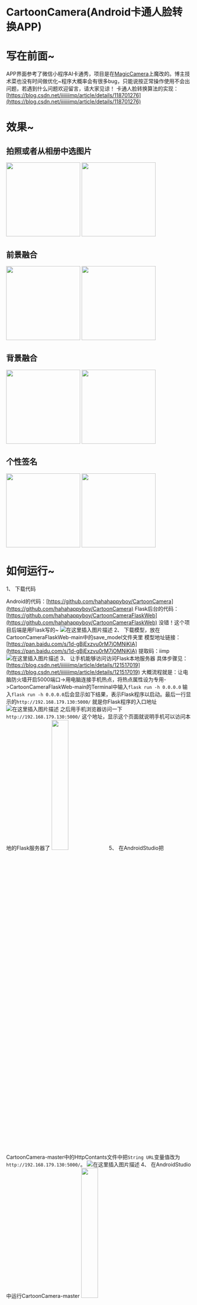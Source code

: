 # CartoonCamera(Android卡通人脸转换APP)

# 写在前面~
APP界面参考了微信小程序AI卡通秀，项目是在[MagicCamera](https://github.com/Dean1990/MagicCamera)上魔改的。博主技术菜也没有时间做优化~程序大概率会有很多bug，只能说按正常操作使用不会出问题，若遇到什么问题欢迎留言，请大家见谅！
卡通人脸转换算法的实现：[https://blog.csdn.net/iiiiiiimp/article/details/118701276](https://blog.csdn.net/iiiiiiimp/article/details/118701276)

# 效果~
## 拍照或者从相册中选图片
<img src="https://img-blog.csdnimg.cn/762823d21e164d549da0887745e565e5.gif" width="200">
<img src="https://img-blog.csdnimg.cn/229e19ad99f848c181d1ca7bf60ede4e.gif" width="200">

## 前景融合
<img src="https://img-blog.csdnimg.cn/c230e0f63de24a2b91988444c744d5c3.gif" width="200">
<img src="https://img-blog.csdnimg.cn/d095c6d03d2c4951ad039b7fd90714b3.gif" width="200">

## 背景融合
<img src="https://img-blog.csdnimg.cn/5f0e08872b7c4f16acb8cdb7621102a6.gif" width="200">
<img src="https://img-blog.csdnimg.cn/2c320914dec44e01b9dbf1f381cc8d84.gif" width="200">

## 个性签名
<img src="https://img-blog.csdnimg.cn/c2755c3ce0d741da817a0846f30db9c6.gif" width="200">
<img src="https://img-blog.csdnimg.cn/cd66cf9f32ba4297a3ad241a859387bc.gif" width="200">

# 如何运行~

 1、 下载代码

Android的代码：[https://github.com/hahahappyboy/CartoonCamera](https://github.com/hahahappyboy/CartoonCamera)
Flask后台的代码：[https://github.com/hahahappyboy/CartoonCameraFlaskWeb](https://github.com/hahahappyboy/CartoonCameraFlaskWeb)
没错！这个项目后端是用Flask写的~
![在这里插入图片描述](https://img-blog.csdnimg.cn/154dfef3df20429ebd791f1c38b648bd.png)
2、 下载模型，放在CartoonCameraFlaskWeb-main中的save_model文件夹里
模型地址链接：[https://pan.baidu.com/s/1d-gBjExzvu0rM7jOMNiKIA](https://pan.baidu.com/s/1d-gBjExzvu0rM7jOMNiKIA) 
提取码：iimp 
![在这里插入图片描述](https://img-blog.csdnimg.cn/7d8276d42b6f48c5bce6ff118577bdc8.png?x-oss-process=image/watermark,type_d3F5LXplbmhlaQ,shadow_50,text_Q1NETiBAaWlpaWlpaW1w,size_12,color_FFFFFF,t_70,g_se,x_16)
3、 让手机能够访问访问Flask本地服务器
具体步骤见：[https://blog.csdn.net/iiiiiiimp/article/details/121517019](https://blog.csdn.net/iiiiiiimp/article/details/121517019)
大概流程就是：让电脑防火墙开启5000端口->用电脑连接手机热点，将热点属性设为专用->CartoonCameraFlaskWeb-main的Terminal中输入`flask run -h 0.0.0.0`
输入`flask run -h 0.0.0.0`后会显示如下结果，表示Flask程序以启动。最后一行显示的`http://192.168.179.130:5000/` 就是你Flask程序的入口地址
![在这里插入图片描述](https://img-blog.csdnimg.cn/0212fd5589274540b07b264d841e6243.png?x-oss-process=image/watermark,type_d3F5LXplbmhlaQ,shadow_50,text_Q1NETiBAaWlpaWlpaW1w,size_20,color_FFFFFF,t_70,g_se,x_16)
之后用手机浏览器访问一下`http://192.168.179.130:5000/` 这个地址，显示这个页面就说明手机可以访问本地的Flask服务器了
 <img src="https://img-blog.csdnimg.cn/de2290397acc4fdfb486557121bfd5c9.png?x-oss-process=image/watermark,type_d3F5LXplbmhlaQ,shadow_50,text_Q1NETiBAaWlpaWlpaW1w,size_20,color_FFFFFF,t_70,g_se,x_16" width="30%">
5、 在AndroidStudio把CartoonCamera-master中的HttpContants文件中把`String URL`变量值改为`http://192.168.179.130:5000/`。
![在这里插入图片描述](https://img-blog.csdnimg.cn/937ff31682ef478b8a7e8a7024b91d8d.png?x-oss-process=image/watermark,type_d3F5LXplbmhlaQ,shadow_50,text_Q1NETiBAaWlpaWlpaW1w,size_20,color_FFFFFF,t_70,g_se,x_16)
4、 在AndroidStudio中运行CartoonCamera-master
 <img src="https://img-blog.csdnimg.cn/81d7b8d924b34218ae5902c37ed03eb6.png?x-oss-process=image/watermark,type_d3F5LXplbmhlaQ,shadow_50,text_Q1NETiBAaWlpaWlpaW1w,size_20,color_FFFFFF,t_70,g_se,x_16" width="30%">
# 注意的bug
1、 在Android代码CartoonCamera-master的CameraActivity.java类的takePhoto函数中我保存拍照的照片的方法是通过让线程睡5s来确保图片保存在了相册中，然后才将相册中的照片发送给Flask程序。
因为我搞了很久都没有解决AsyncTask通知主线程照片保存完毕的操作，于是就干脆让主线程硬等5s。如果不放心你可以改成10s，哈哈哈哈~
![在这里插入图片描述](https://img-blog.csdnimg.cn/9f936554cafa423382c0ffb01e1ecfc2.png?x-oss-process=image/watermark,type_d3F5LXplbmhlaQ,shadow_50,text_Q1NETiBAaWlpaWlpaW1w,size_20,color_FFFFFF,t_70,g_se,x_16)
2、 Android代码的摄像头是反着的！俺也不知道为什么，调用摄像头的代码也不是俺写的~
 <img src="https://img-blog.csdnimg.cn/7bc752baf6564d2b9a6ed16132941a96.png?x-oss-process=image/watermark,type_d3F5LXplbmhlaQ,shadow_50,text_Q1NETiBAaWlpaWlpaW1w,size_20,color_FFFFFF,t_70,g_se,x_16" width="30%">
 3、 Android代码拍照保存的图片是横着的耶~我也不知道为啥子，因此我在Flask中才使用cv2.rotate把照片选择回来![在这里插入图片描述](https://img-blog.csdnimg.cn/48ab69e9ce0c4aa1b2ddcc96cbe7c84a.png?x-oss-process=image/watermark,type_d3F5LXplbmhlaQ,shadow_50,text_Q1NETiBAaWlpaWlpaW1w,size_20,color_FFFFFF,t_70,g_se,x_16) 4、  卡通转换有时会出现这样的结果。
 <img src="https://img-blog.csdnimg.cn/7f769af0a0a64e5390b4c233b5954d8c.png?x-oss-process=image/watermark,type_d3F5LXplbmhlaQ,shadow_50,text_Q1NETiBAaWlpaWlpaW1w,size_20,color_FFFFFF,t_70,g_se,x_166" width="30%">
有两个原因。
一是，这种属于情况刚启动Flask程序，程序还没睡醒~点击APP中的“再来一张”按钮，重新试一次应该就没问题了。
二是你传的照片中Flask后台程序没有检测到人脸，这个你看后台程序，如果显示这个结果那多半就是了，换张图片即可。![在这里插入图片描述](https://img-blog.csdnimg.cn/a56aaac105dc4c75b14f197960791f94.png?x-oss-process=image/watermark,type_d3F5LXplbmhlaQ,shadow_50,text_Q1NETiBAaWlpaWlpaW1w,size_20,color_FFFFFF,t_70,g_se,x_16)
目前就想到这些bug，以后想起在补充⑧~ 
# 写在后面~
![在这里插入图片描述](https://img-blog.csdnimg.cn/fcecb6a33d9b4be8a59110b57630f77f.png?x-oss-process=image/watermark,type_d3F5LXplbmhlaQ,shadow_50,text_Q1NETiBAaWlpaWlpaW1w,size_20,color_FFFFFF,t_70,g_se,x_16)
